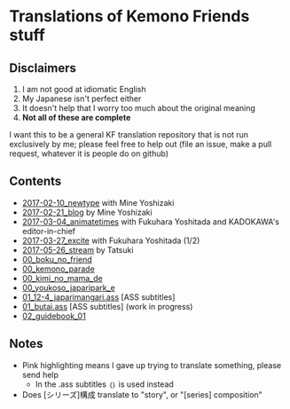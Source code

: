 # Translations of Kemono Friends stuff

## Disclaimers
1. I am not good at idiomatic English
2. My Japanese isn't perfect either
3. It doesn't help that I worry too much about the original meaning
4. **Not all of these are complete**

I want this to be a general KF translation repository that is not run exclusively by me; please feel free to help out (file an issue, make a pull request, whatever it is people do on github)

## Contents
- [2017-02-10_newtype](https://vacaran2017.github.io/2017-02-10_newtype.html) with Mine Yoshizaki
- [2017-02-21_blog](https://vacaran2017.github.io/2017-02-21_blog.html) by Mine Yoshizaki
- [2017-03-04_animatetimes](https://vacaran2017.github.io/2017-03-04_animatetimes.html) with Fukuhara Yoshitada and KADOKAWA's editor-in-chief
- [2017-03-27_excite](https://vacaran2017.github.io/2017-03-27_excite.html) with Fukuhara Yoshitada (1/2)
- [2017-05-26_stream](https://vacaran2017.github.io/2017-05-26_stream.html) by Tatsuki
- [00_boku_no_friend](https://vacaran2017.github.io/00_boku_no_friend.html)
- [00_kemono_parade](https://vacaran2017.github.io/00_kemono_parade.html)
- [00_kimi_no_mama_de](https://vacaran2017.github.io/00_kimi_no_mama_de.html)
- [00_youkoso_japaripark_e](https://vacaran2017.github.io/00_youkoso_japaripark_e.html)
- [01_12-4_japarimangari.ass](https://vacaran2017.github.io/01_12-4_japarimangari.ass) [ASS subtitles]
- [01_butai.ass](https://vacaran2017.github.io/01_butai.ass) [ASS subtitles] (work in progress)
- [02_guidebook_01](https://vacaran2017.github.io/02_guidebook_01.html)

## Notes
- Pink highlighting means I gave up trying to translate something, please send help
  - In the .ass subtitles ```｛｝``` is used instead
- Does [シリーズ]構成 translate to "story", or "[series] composition"

